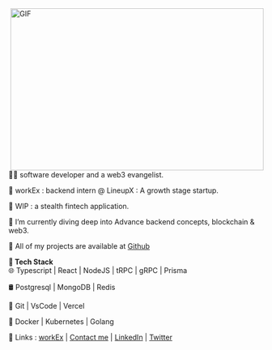 <img align="right" alt="GIF" src="https://github.com/Arbazkhan4712/Arbazkhan4712/blob/main/bayc.gif?raw=true" width="500" height="320" />

🥷🏻 software developer and a web3 evangelist.

🚀 workEx : backend intern @ LineupX : A growth stage startup.

🚀 WIP : a stealth fintech application.

🚀 I’m currently diving deep into Advance backend concepts, blockchain & web3.

🚀 All of my projects are available at [Github](https://www.github.com/nielchaudhary)

<b>🚀 Tech Stack</b><br/>
🌐   Typescript | React | NodeJS | tRPC | gRPC | Prisma <br/>

🛢   Postgresql | MongoDB | Redis  <br/>

🔧   Git | VsCode | Vercel <br/>

🐳   Docker | Kubernetes | Golang <br/>


🚀 Links : [workEx](https://drive.google.com/file/d/1g7k8vIdPfwHoU7xRnQnhHRJhb-MDnds3/view) | [Contact me](mailto:neilchaudhary12@gmail.com) | [LinkedIn](https://www.linkedin.com/in/neel-chaudhary-b047ab196/) | [Twitter](https://twitter.com/nielchaudhary09)
